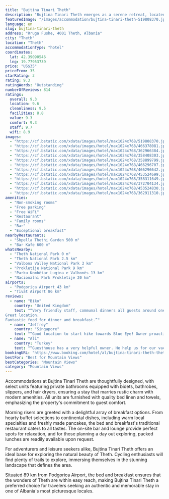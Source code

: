 ```yaml
---
title: "Bujtina Tinari Theth"
description: "Bujtina Tinari Theth emerges as a serene retreat, located just a short 2."
featuredImage: "/images/accommodation/bujtina-tinari-theth-519808370.jpg"
language: en
slug: bujtina-tinari-theth
address: "Rruga Fushe, 4001 Theth, Albania"
city: "Theth"
location: "Theth"
accommodationType: "hotel"
coordinates:
  lat: 42.39090546
  lng: 19.77953739
price: "US$35"
priceFrom: 35
starRating: 3
rating: 9.3
ratingWords: "Outstanding"
numberOfReviews: 814
ratings:
  overall: 9.3
  location: 9.6
  cleanliness: 9.5
  facilities: 8.8
  value: 9.3
  comfort: 9.3
  staff: 9.7
  wifi: 8.9
images:
  - "https://cf.bstatic.com/xdata/images/hotel/max1024x768/519808370.jpg?k=2b59046568545885241f098bbd7450c6f225e36d5c67b7e2a6a362187d5eddad&o=&hp=1"
  - "https://cf.bstatic.com/xdata/images/hotel/max1024x768/466378081.jpg?k=eab0bdfc8168f103b929c6487b17edfe0fe42abd285e5c381a9f7d1fa28e9a85&o=&hp=1"
  - "https://cf.bstatic.com/xdata/images/hotel/max1024x768/362966384.jpg?k=0acdda24585207eca1801fe0eaf67b072e7ab1f89af920a522290dbe220927c8&o=&hp=1"
  - "https://cf.bstatic.com/xdata/images/hotel/max1024x768/358408303.jpg?k=1a95d8dcef48d2b629f2f11c7ec7d8d4c494bf2c6108fc8977ce2d225fd540ce&o=&hp=1"
  - "https://cf.bstatic.com/xdata/images/hotel/max1024x768/358899799.jpg?k=58d8c6e2df8909392b8cc621e410cbe78b8b99153d3071f05f96074d32daaf11&o=&hp=1"
  - "https://cf.bstatic.com/xdata/images/hotel/max1024x768/466296707.jpg?k=77f489563d9c3be9d23de21cbb941a1242741acf08ae2a910bfbf0fed6fb37f8&o=&hp=1"
  - "https://cf.bstatic.com/xdata/images/hotel/max1024x768/466296642.jpg?k=18a82ac1f1e02a774c62c073c04042e7dbe79b0bbd0ff7939187465afcdc6472&o=&hp=1"
  - "https://cf.bstatic.com/xdata/images/hotel/max1024x768/453524699.jpg?k=62a5fef961c3037d767b7ac0a2f8d0a9d3ad8c47bc29401f28973a73e01b0124&o=&hp=1"
  - "https://cf.bstatic.com/xdata/images/hotel/max1024x768/358311649.jpg?k=fe063d2d695b2a060b7e656487db1e745f870bb6f7638690935ffaf3785ec53f&o=&hp=1"
  - "https://cf.bstatic.com/xdata/images/hotel/max1024x768/372704134.jpg?k=950197b863baab49842e4d6ffa6360e20a7c5003872db5c54197c23ce6917a07&o=&hp=1"
  - "https://cf.bstatic.com/xdata/images/hotel/max1024x768/453524830.jpg?k=aa19f9cd4c56ee795caca0bd822fdf751b5df997dd5baff3e917587ff04f311c&o=&hp=1"
  - "https://cf.bstatic.com/xdata/images/hotel/max1024x768/362911310.jpg?k=fa1bd3ce9b2bc26b533cb381df678d64669e221b77fa83f64b5cb7b1cc801719&o=&hp=1"
amenities:
  - "Non-smoking rooms"
  - "Free parking"
  - "Free WiFi"
  - "Restaurant"
  - "Family rooms"
  - "Bar"
  - "Exceptional breakfast"
nearbyRestaurants:
  - "Shpella Thethi Garden 500 m"
  - "Bar Kafe 600 m"
whatsNearby:
  - "Theth National Park 0 m"
  - "Theth National Park 2.5 km"
  - "Valbona Valley National Park 3 km"
  - "Prokletije National Park 9 km"
  - "Parku Kombëtar Lugina e Valbonës 13 km"
  - "Nacionalni Park Prokletije 20 km"
airports:
  - "Podgorica Airport 43 km"
  - "Tivat Airport 86 km"
reviews:
  - name: "Biko"
    country: "United Kingdom"
    text: "“Very friendly staff, communal dinners all guests around one table, felt like one big family.
Great location.
Fantastic food for dinner and breakfast.”"
  - name: "Jeffrey"
    country: "Singapore"
    text: "“Good location to start hike towards Blue Eye! Owner proactively helped us to contact our driver to return to Skhoder after we checked out :) Good breakfast prepared too. 10/10 will recommend if you’re visiting Theth!”"
  - name: "Ali"
    country: "Turkey"
    text: "“Guesthouse has a very helpful owner. He help us for our vacation from theth to valbona. Ghuesthouse location is very close for hiking path.”"
bookingURL: "https://www.booking.com/hotel/al/bujtina-tinari-theth-theth.en-gb.html?aid=8035640"
bestFor: "Best for Mountain Views"
bestCategories: "Mountain Views"
category: "Mountain Views"
---
```


Accommodations at Bujtina Tinari Theth are thoughtfully designed, with select units featuring private bathrooms equipped with bidets, bathrobes, slippers, and hair dryers, ensuring a stay that marries rustic charm with modern amenities. All units are furnished with quality bed linen and towels, emphasizing the property's commitment to guest comfort.

Morning risers are greeted with a delightful array of breakfast options. From hearty buffet selections to continental dishes, including warm local specialties and freshly made pancakes, the bed and breakfast's traditional restaurant caters to all tastes. The on-site bar and lounge provide perfect spots for relaxation, and for those planning a day out exploring, packed lunches are readily available upon request.

For adventurers and leisure seekers alike, Bujtina Tinari Theth offers an ideal base for exploring the natural beauty of Theth. Cycling enthusiasts will find plenty of trails to explore, immersing themselves in the stunning landscape that defines the area.

Situated 89 km from Podgorica Airport, the bed and breakfast ensures that the wonders of Theth are within easy reach, making Bujtina Tinari Theth a preferred choice for travelers seeking an authentic and memorable stay in one of Albania's most picturesque locales.